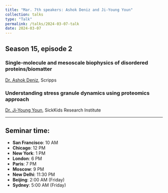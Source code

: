 ```yaml
---
title: "Mar. 7th speakers: Ashok Deniz and Ji-Young Youn"
collection: talks
type: "Talk"
permalink: /talks/2024-03-07-talk
date: 2024-03-07
---
```


## Season 15, episode 2

### Single-molecule and mesoscale biophysics of disordered proteins/biomatter 
[Dr. Ashok Deniz](https://www.scripps.edu/faculty/deniz/), Scripps


### Understanding stress granule dynamics using proteomics approach
[Dr. Ji-Young Youn](https://www.sickkids.ca/en/staff/y/ji-young-youn/), SickKids Research Institute

---


## Seminar time:
* **San Francisco**: 10 AM
* **Chicago**: 12 PM
* **New York**: 1 PM
* **London**: 6 PM
* **Paris**: 7 PM
* **Moscow**: 9 PM
* **New Delhi**: 11:30 PM
* **Beijing**: 2:00 AM (Friday)
* **Sydney**: 5:00 AM (Friday)





